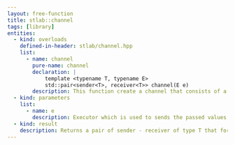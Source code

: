 ```yaml
---
layout: free-function
title: stlab::channel
tags: [library]
entities:
  - kind: overloads
    defined-in-header: stlab/channel.hpp
    list:
      - name: channel
        pure-name: channel
        declaration: |
            template <typename T, typename E>
            std::pair<sender<T>, receiver<T>> channel(E e)
        description: This function create a channel that consists of a sending and a receiving part of the channel.
  - kind: parameters
    list:
      - name: e
        description: Executor which is used to sends the passed values from the sender down to the receiver.
  - kind: result
    description: Returns a pair of sender - receiver of type T that form a channel
---
```


